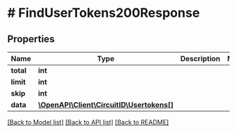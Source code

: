 # # FindUserTokens200Response

## Properties

Name | Type | Description | Notes
------------ | ------------- | ------------- | -------------
**total** | **int** |  |
**limit** | **int** |  |
**skip** | **int** |  |
**data** | [**\OpenAPI\Client\CircuitID\Usertokens[]**](Usertokens.md) |  |

[[Back to Model list]](../../README.md#models) [[Back to API list]](../../README.md#endpoints) [[Back to README]](../../README.md)
